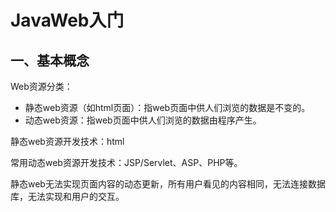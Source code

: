 # JavaWeb入门

## 一、基本概念

Web资源分类：

- 静态web资源（如html页面）：指web页面中供人们浏览的数据是不变的。
- 动态web资源：指web页面中供人们浏览的数据由程序产生。

静态web资源开发技术：html

常用动态web资源开发技术：JSP/Servlet、ASP、PHP等。

静态web无法实现页面内容的动态更新，所有用户看见的内容相同，无法连接数据库，无法实现和用户的交互。

